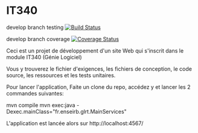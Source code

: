 # IT340

develop branch testing
[![Build Status](https://travis-ci.org/alahjouji/IT340.svg?branch=develop)](https://travis-ci.org/alahjouji/IT340)

develop branch coverage
[![Coverage Status](https://coveralls.io/repos/alahjouji/IT340/badge.svg?branch=develop&service=github)](https://coveralls.io/github/alahjouji/IT340?branch=develop)


Ceci est un projet de développement d'un site Web qui s'inscrit dans le module IT340 (Génie Logiciel) 

Vous y trouverez le fichier d'exigences, les fichiers de conception, le code source, les ressources et les tests unitaires.

Pour lancer l'application, Faite un clone du repo, accédez y et lancer les 2 commandes suivantes:

mvn compile
mvn exec:java -Dexec.mainClass="fr.enseirb.glrt.MainServices"

L'application est lancée alors sur http://localhost:4567/
